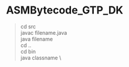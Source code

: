 # ASMBytecode_GTP_DK
> cd src \
> javac filename.java \
> java filename \
> cd .. \
> cd bin \
> java classname \

